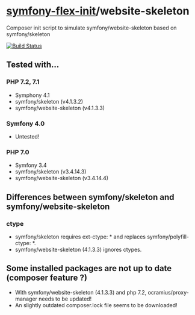 # [symfony-flex-init](https://symfony-flex-init.github.io)/website-skeleton
Composer init script to simulate  symfony/website-skeleton based on symfony/skeleton

[![Build Status](https://travis-ci.org/symfony-flex-init/website-skeleton.svg?branch=master)](https://travis-ci.org/symfony-flex-init/website-skeleton)

## Tested with...
### PHP 7.2, 7.1
* Symphony 4.1
* symfony/skeleton (v4.1.3.2)
* symfony/website-skeleton (v4.1.3.3)

### Symfony 4.0
* Untested!

### PHP 7.0
* Symfony 3.4
* symfony/skeleton (v3.4.14.3)
* symfony/website-skeleton (v3.4.14.4)

## Differences between symfony/skeleton and symfony/website-skeleton
### ctype
* symfony/skeleton requires ext-ctype: * and replaces symfony/polyfill-ctype: *.
* symfony/website-skeleton (4.1.3.3) ignores ctypes.

## Some installed packages are not up to date (composer feature ?)
* With symfony/website-skeleton (4.1.3.3) and php 7.2, ocramius/proxy-manager needs to be updated!
* An slightly outdated composer.lock file seems to be downloaded!
